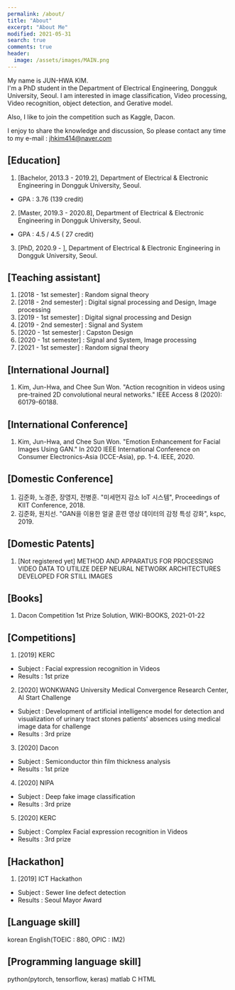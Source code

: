 ```yaml
---
permalink: /about/
title: "About"
excerpt: "About Me"
modified: 2021-05-31
search: true
comments: true
header:
  image: /assets/images/MAIN.png
---
```

My name is JUN-HWA KIM.  
I'm a PhD student in the Department of Electrical Engineering, Dongguk University, Seoul. 
I am interested in image classification, Video processing, Video recognition, object detection, and Gerative model. 

Also, I like to join the competition such as Kaggle, Dacon. 

I enjoy to share the knowledge and discussion, So please contact any time to my e-mail : jhkim414@naver.com 

## [Education] 

1. [Bachelor, 2013.3 - 2019.2], Department of Electrical & Electronic Engineering in Dongguk University, Seoul. 
- GPA : 3.76 (139 credit) 
2. [Master, 2019.3 - 2020.8], Department of Electrical & Electronic Engineering in Dongguk University, Seoul. 
- GPA : 4.5 / 4.5 ( 27 credit) 
3. [PhD, 2020.9 - ], Department of Electrical & Electronic Engineering in Dongguk University, Seoul. 

## [Teaching assistant]

1. [2018 - 1st semester] : Random signal theory 
2. [2018 - 2nd semester] : Digital signal processing and Design, Image processing 
3. [2019 - 1st semester] : Digital signal processing and Design 
4. [2019 - 2nd semester] : Signal and System 
5. [2020 - 1st semester] : Capston Design 
6. [2020 - 1st semester] : Signal and System, Image processing 
7. [2021 - 1st semester] : Random signal theory 

## [International Journal] 

1. Kim, Jun-Hwa, and Chee Sun Won. "Action recognition in videos using pre-trained 2D convolutional neural networks." IEEE Access 8 (2020): 60179-60188. 

## [International Conference] 

1. Kim, Jun-Hwa, and Chee Sun Won. "Emotion Enhancement for Facial Images Using GAN." In 2020 IEEE International Conference on Consumer Electronics-Asia (ICCE-Asia), pp. 1-4. IEEE, 2020. 

## [Domestic Conference] 

1. 김준화, 노경준, 장영지, 전병훈. "미세먼지 감소 IoT 시스템", Proceedings of KIIT Conference, 2018. 
2. 김준화, 원치선. "GAN을 이용한 얼굴 훈련 영상 데이터의 감정 특성 강화", kspc, 2019. 

## [Domestic Patents] 

1. [Not registered yet] METHOD AND APPARATUS FOR PROCESSING VIDEO DATA TO UTILIZE DEEP NEURAL NETWORK ARCHITECTURES DEVELOPED FOR STILL IMAGES 

## [Books] 

1. Dacon Competition 1st Prize Solution, WIKI-BOOKS, 2021-01-22 

## [Competitions] 

1. [2019] KERC  
  - Subject : Facial expression recognition in Videos
  - Results : 1st prize
2. [2020] WONKWANG University Medical Convergence Research Center, AI Start Challenge
  - Subject : Development of artificial intelligence model for detection and visualization of urinary tract stones patients' absences using medical image data for challenge  
  - Results : 3rd prize
3. [2020] Dacon 
  - Subject : Semiconductor thin film thickness analysis
  - Results : 1st prize
4. [2020] NIPA
  - Subject : Deep fake image classification
  - Results : 3rd prize
5. [2020] KERC
  - Subject : Complex Facial expression recognition in Videos
  - Results : 3rd prize

## [Hackathon]

1. [2019] ICT Hackathon
  - Subject : Sewer line defect detection
  - Results : Seoul Mayor Award

## [Language skill] 

korean 
English(TOEIC : 880, OPIC : IM2)  

## [Programming language skill] 

python(pytorch, tensorflow, keras) 
matlab 
C 
HTML 

